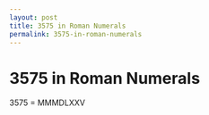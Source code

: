 ```yaml
---
layout: post
title: 3575 in Roman Numerals
permalink: 3575-in-roman-numerals
---
```


# 3575 in Roman Numerals

3575 = MMMDLXXV
